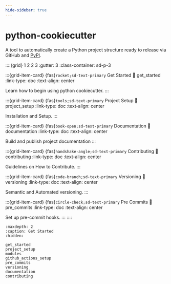 ```yaml
---
hide-sidebar: true
---
```


# python-cookiecutter

A tool to automatically create a Python project structure ready to
release via GitHub and [PyPI](https://pypi.org/).

::::{grid} 1 2 2 3
:gutter: 3
:class-container: sd-p-3

:::{grid-item-card} {fas}`rocket;sd-text-primary` Get Started
:link: get_started
:link-type: doc
:text-align: center

Learn how to begin using python cookiecutter.
:::

:::{grid-item-card} {fas}`tools;sd-text-primary` Project Setup
:link: project_setup
:link-type: doc
:text-align: center

Installation and Setup.
:::

:::{grid-item-card} {fas}`book-open;sd-text-primary` Documentation
:link: documentation
:link-type: doc
:text-align: center

Build and publish project documentation
:::

:::{grid-item-card} {fas}`handshake-angle;sd-text-primary` Contributing
:link: contributing
:link-type: doc
:text-align: center

Guidelines on How to Contribute.
:::

:::{grid-item-card} {fas}`code-branch;sd-text-primary` Versioning
:link: versioning
:link-type: doc
:text-align: center

Semantic and Automated versioning.
:::

:::{grid-item-card} {fas}`circle-check;sd-text-primary` Pre Commits
:link: pre_commits
:link-type: doc
:text-align: center

Set up pre-commit hooks.
:::
::::



```{toctree}
:maxdepth: 2
:caption: Get Started
:hidden:

get_started
project_setup
modules
github_actions_setup
pre_commits
versioning
documentation
contributing
```
